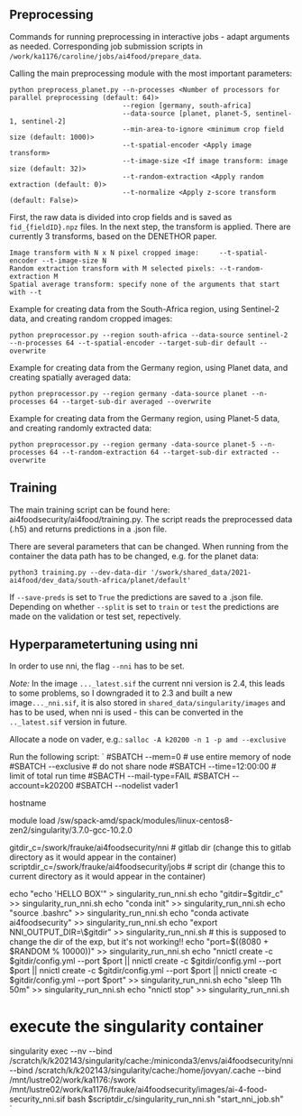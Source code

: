 ## Preprocessing

Commands for running preprocessing in interactive jobs - adapt arguments as needed. Corresponding job submission scripts in `/work/ka1176/caroline/jobs/ai4food/prepare_data`.

Calling the main preprocessing module with the most important parameters:

```
python preprocess_planet.py --n-processes <Number of processors for parallel preprocessing (default: 64)>
                            --region [germany, south-africa]
                            --data-source [planet, planet-5, sentinel-1, sentinel-2]
                            --min-area-to-ignore <minimum crop field size (default: 1000)>
                            --t-spatial-encoder <Apply image transform>
                            --t-image-size <If image transform: image size (default: 32)>
                            --t-random-extraction <Apply random extraction (default: 0)>
                            --t-normalize <Apply z-score transform (default: False)>
```

First, the raw data is divided into crop fields and is saved as `fid_{fieldID}.npz` files. In the next step, the transform is applied. There are currently 3 transforms, based on the DENETHOR paper.

```
Image transform with N x N pixel cropped image:     --t-spatial-encoder --t-image-size N
Random extraction transform with M selected pixels: --t-random-extraction M
Spatial average transform: specify none of the arguments that start with --t                         
```

Example for creating data from the South-Africa region, using Sentinel-2 data, and creating random cropped images:

```
python preprocessor.py --region south-africa --data-source sentinel-2 --n-processes 64 --t-spatial-encoder --target-sub-dir default --overwrite
```

Example for creating data from the Germany region, using Planet data, and creating spatially averaged data:

```
python preprocessor.py --region germany -data-source planet --n-processes 64 --target-sub-dir averaged --overwrite
```

Example for creating data from the Germany region, using Planet-5 data, and creating randomly extracted data:

```
python preprocessor.py --region germany -data-source planet-5 --n-processes 64 --t-random-extraction 64 --target-sub-dir extracted --overwrite
```

## Training

The main training script can be found here: ai4foodsecurity/ai4food/training.py. The script reads the preprocessed data (.h5) and returns predictions in a .json file.

There are several parameters that can be changed. When running from the container the data path has to be changed, e.g. for the planet data:

`python3 training.py --dev-data-dir '/swork/shared_data/2021-ai4food/dev_data/south-africa/planet/default'`

If `--save-preds` is set to `True` the predictions are saved to a .json file. Depending on whether `--split` is set to `train` or `test` the predictions are made on the validation or test set, repectively.

## Hyperparametertuning using nni

In order to use nni, the flag `--nni` has to be set.

*Note:* In the image `..._latest.sif` the current nni version is 2.4, this leads to some problems, so I downgraded it to 2.3 and built a new image`..._nni.sif`, it is also stored in `shared_data/singularity/images` and has to be used, when nni is used - this can be converted in the `.._latest.sif` version in future.

Allocate a node on vader, e.g.: `salloc -A k20200 -n 1 -p amd --exclusive`

Run the following script:
`
#SBATCH --mem=0 # use entire memory of node
#SBATCH --exclusive # do not share node
#SBATCH --time=12:00:00 # limit of total run time
#SBACTH --mail-type=FAIL
#SBATCH --account=k20200
#SBATCH --nodelist vader1

hostname

module load /sw/spack-amd/spack/modules/linux-centos8-zen2/singularity/3.7.0-gcc-10.2.0

gitdir_c=/swork/frauke/ai4foodsecurity/nni  # gitlab dir (change this to gitlab directory as it would appear in the container)
scriptdir_c=/swork/frauke/ai4foodsecurity/jobs # script dir (change this to current directory as it would appear in the container)

echo "echo 'HELLO BOX'" > singularity_run_nni.sh
echo "gitdir=$gitdir_c" >> singularity_run_nni.sh
echo "conda init" >> singularity_run_nni.sh
echo "source .bashrc" >> singularity_run_nni.sh
echo "conda activate ai4foodsecurity" >> singularity_run_nni.sh
echo "export NNI_OUTPUT_DIR=\$gitdir" >> singularity_run_nni.sh # this is supposed to change the dir of the exp, but it's not working!!
echo "port=$((8080 + $RANDOM % 10000))" >> singularity_run_nni.sh
echo "nnictl create -c \$gitdir/config.yml --port \$port || nnictl create -c \$gitdir/config.yml --port \$port || nnictl create -c \$gitdir/config.yml --port \$port || nnictl create -c \$gitdir/config.yml --port \$port" >> singularity_run_nni.sh
echo "sleep 11h 50m" >> singularity_run_nni.sh
echo "nnictl stop" >> singularity_run_nni.sh

# execute the singularity container
singularity exec --nv --bind /scratch/k/k202143/singularity/cache:/miniconda3/envs/ai4foodsecurity/nni --bind /scratch/k/k202143/singularity/cache:/home/jovyan/.cache --bind /mnt/lustre02/work/ka1176:/swork /mnt/lustre02/work/ka1176/frauke/ai4foodsecurity/images/ai-4-food-security_nni.sif bash $scriptdir_c/singularity_run_nni.sh
"start_nni_job.sh"    
`
